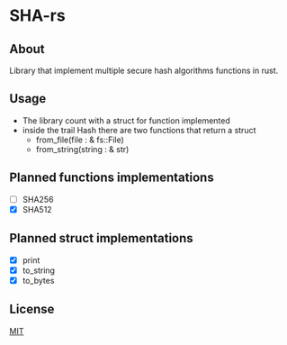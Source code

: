 
# SHA-rs
## About
Library that implement multiple secure hash algorithms functions in rust. 

## Usage
- The library count with a struct for function implemented
- inside the trail Hash there are two functions that return a struct
  - from_file(file : & fs::File)
  - from_string(string : & str)

## Planned functions implementations
- [ ]  SHA256
- [x]  SHA512

## Planned struct implementations
- [x] print
- [x] to_string
- [x] to_bytes

## License
[MIT](https://choosealicense.com/licenses/mit/)